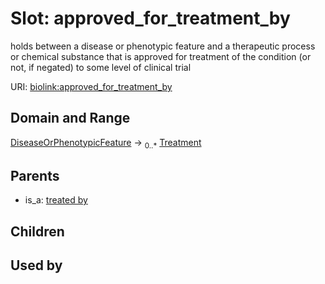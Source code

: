 
# Slot: approved_for_treatment_by


holds between a disease or phenotypic feature and a therapeutic process or chemical substance that is approved for treatment of the condition (or not, if negated) to some level of clinical trial

URI: [biolink:approved_for_treatment_by](https://w3id.org/biolink/vocab/approved_for_treatment_by)


## Domain and Range

[DiseaseOrPhenotypicFeature](DiseaseOrPhenotypicFeature.md) ->  <sub>0..*</sub>
 [Treatment](Treatment.md)

## Parents

 *  is_a: [treated by](treated_by.md)

## Children


## Used by

